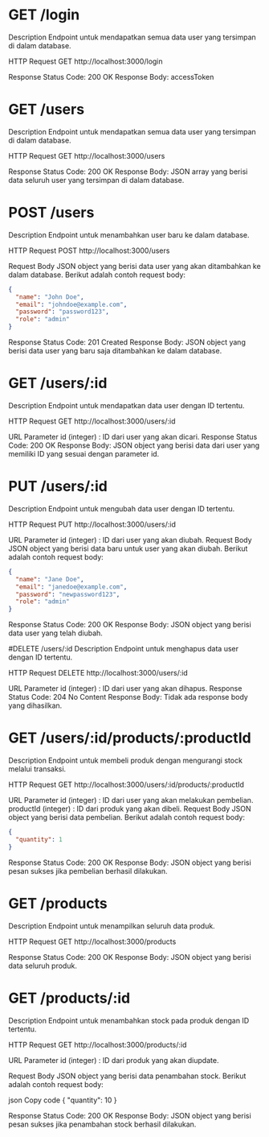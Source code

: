 # GET /login

Description
Endpoint untuk mendapatkan semua data user yang tersimpan di dalam database.

HTTP Request
GET http://localhost:3000/login

Response
Status Code: 200 OK
Response Body: accessToken

# GET /users

Description
Endpoint untuk mendapatkan semua data user yang tersimpan di dalam database.

HTTP Request
GET http://localhost:3000/users

Response
Status Code: 200 OK
Response Body: JSON array yang berisi data seluruh user yang tersimpan di dalam database.

# POST /users

Description
Endpoint untuk menambahkan user baru ke dalam database.

HTTP Request
POST http://localhost:3000/users

Request Body
JSON object yang berisi data user yang akan ditambahkan ke dalam database. Berikut adalah contoh request body:

```json
{
  "name": "John Doe",
  "email": "johndoe@example.com",
  "password": "password123",
  "role": "admin"
}
```

Response
Status Code: 201 Created
Response Body: JSON object yang berisi data user yang baru saja ditambahkan ke dalam database.

# GET /users/:id

Description
Endpoint untuk mendapatkan data user dengan ID tertentu.

HTTP Request
GET http://localhost:3000/users/:id

URL Parameter
id (integer) : ID dari user yang akan dicari.
Response
Status Code: 200 OK
Response Body: JSON object yang berisi data dari user yang memiliki ID yang sesuai dengan parameter id.

# PUT /users/:id

Description
Endpoint untuk mengubah data user dengan ID tertentu.

HTTP Request
PUT http://localhost:3000/users/:id

URL Parameter
id (integer) : ID dari user yang akan diubah.
Request Body
JSON object yang berisi data baru untuk user yang akan diubah. Berikut adalah contoh request body:

```json
{
  "name": "Jane Doe",
  "email": "janedoe@example.com",
  "password": "newpassword123",
  "role": "admin"
}
```

Response
Status Code: 200 OK
Response Body: JSON object yang berisi data user yang telah diubah.

#DELETE /users/:id
Description
Endpoint untuk menghapus data user dengan ID tertentu.

HTTP Request
DELETE http://localhost:3000/users/:id

URL Parameter
id (integer) : ID dari user yang akan dihapus.
Response
Status Code: 204 No Content
Response Body: Tidak ada response body yang dihasilkan.

# GET /users/:id/products/:productId

Description
Endpoint untuk membeli produk dengan mengurangi stock melalui transaksi.

HTTP Request
GET http://localhost:3000/users/:id/products/:productId

URL Parameter
id (integer) : ID dari user yang akan melakukan pembelian.
productId (integer) : ID dari produk yang akan dibeli.
Request Body
JSON object yang berisi data pembelian. Berikut adalah contoh request body:

```json
{
  "quantity": 1
}
```

Response
Status Code: 200 OK
Response Body: JSON object yang berisi pesan sukses jika pembelian berhasil dilakukan.

# GET /products

Description
Endpoint untuk menampilkan seluruh data produk.

HTTP Request
GET http://localhost:3000/products

Response
Status Code: 200 OK
Response Body: JSON object yang berisi data seluruh produk.

# GET /products/:id

Description
Endpoint untuk menambahkan stock pada produk dengan ID tertentu.

HTTP Request
GET http://localhost:3000/products/:id

URL Parameter
id (integer) : ID dari produk yang akan diupdate.

Request Body
JSON object yang berisi data penambahan stock. Berikut adalah contoh request body:

json
Copy code
{
"quantity": 10
}

Response
Status Code: 200 OK
Response Body: JSON object yang berisi pesan sukses jika penambahan stock berhasil dilakukan.
